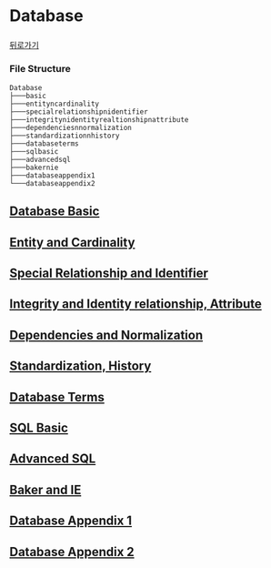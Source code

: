 # Database

##### 
  
[뒤로가기](/README.md)
  
### File Structure

```
Database
├───basic
├───entityncardinality
├───specialrelationshipnidentifier
├───integritynidentityrealtionshipnattribute
├───dependenciesnnormalization
├───standardizationnhistory
├───databaseterms
├───sqlbasic
├───advancedsql
├───bakernie
├───databaseappendix1
└───databaseappendix2

```

## [Database Basic](/database/basic/README.md)
  
##### 

## [Entity and Cardinality](/database/entityncadinality/README.md)
  
##### 

## [Special Relationship and Identifier](/database/specialrelationshipnidentifier/README.md)
  
##### 

## [Integrity and Identity relationship, Attribute](/database/integritynidentityrealtionshipnattribute/README.md)
  
##### 

## [Dependencies and Normalization](/database/dependenciesnnormalization/README.md)
  
##### 

## [Standardization, History](/database/standardizationnhistory/README.md)
  
##### 

## [Database Terms](/database/databaseterms/README.md)
  
##### 

## [SQL Basic](/database/sqlbasic/README.md)
  
##### 

## [Advanced SQL](/database/advancedaql/README.md)

#####

## [Baker and IE](/database/bakernie/README.md)
  
##### 

## [Database Appendix 1](/database/databaseappendix1/README.md)
  
##### 

  
## [Database Appendix 2](/database/databaseappendix2/README.md)

##### 

